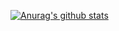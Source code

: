 [![Anurag's github stats](https://github-readme-stats.vercel.app/api?username=hacker65536)](https://github.com/anuraghazra/github-readme-stats)
